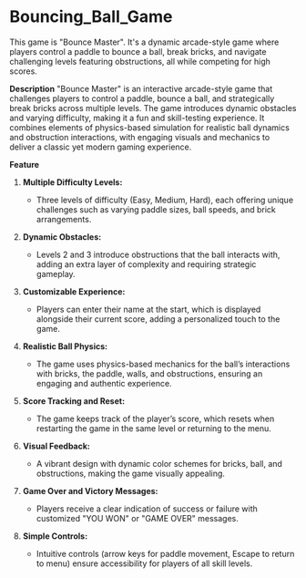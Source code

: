 # Bouncing_Ball_Game
This game is "Bounce Master". It's a dynamic arcade-style game where players control a paddle to bounce a ball, break bricks, and navigate challenging levels featuring obstructions, all while competing for high scores.

**Description**
"Bounce Master" is an interactive arcade-style game that challenges players to control a paddle, bounce a ball, and strategically break bricks across multiple levels. The game introduces dynamic obstacles and varying difficulty, making it a fun and skill-testing experience. It combines elements of physics-based simulation for realistic ball dynamics and obstruction interactions, with engaging visuals and mechanics to deliver a classic yet modern gaming experience.

**Feature**

1. **Multiple Difficulty Levels:**  
   - Three levels of difficulty (Easy, Medium, Hard), each offering unique challenges such as varying paddle sizes, ball speeds, and brick arrangements.

2. **Dynamic Obstacles:**  
   - Levels 2 and 3 introduce obstructions that the ball interacts with, adding an extra layer of complexity and requiring strategic gameplay.

3. **Customizable Experience:**  
   - Players can enter their name at the start, which is displayed alongside their current score, adding a personalized touch to the game.

4. **Realistic Ball Physics:**  
   - The game uses physics-based mechanics for the ball’s interactions with bricks, the paddle, walls, and obstructions, ensuring an engaging and authentic experience.

5. **Score Tracking and Reset:**  
   - The game keeps track of the player’s score, which resets when restarting the game in the same level or returning to the menu.

6. **Visual Feedback:**  
   - A vibrant design with dynamic color schemes for bricks, ball, and obstructions, making the game visually appealing.

7. **Game Over and Victory Messages:**  
   - Players receive a clear indication of success or failure with customized "YOU WON" or "GAME OVER" messages.

8. **Simple Controls:**  
   - Intuitive controls (arrow keys for paddle movement, Escape to return to menu) ensure accessibility for players of all skill levels.